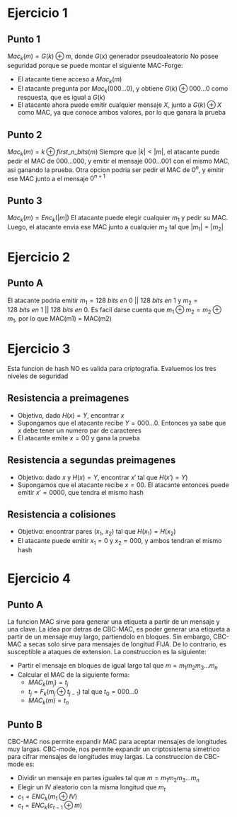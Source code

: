 # Ejercicio 1
## Punto 1
$Mac_k(m) =  G(k) \oplus m$, donde $G(x)$ generador pseudoaleatorio
No posee seguridad porque se puede montar el siguiente MAC-Forge:
- El atacante tiene acceso a $Mac_k(m)$
- El atacante pregunta por $Mac_k(000...0)$, y obtiene $G(k) \oplus 000...0$ como respuesta, que es igual a $G(k)$
- El atacante ahora puede emitir cualquier mensaje $X$, junto a $G(k) \oplus X$ como MAC, ya que conoce ambos valores, por lo que ganara la prueba
## Punto 2
$Mac_k(m) = k \oplus first\_n\_bits(m)$
Siempre que $|k| < |m|$, el atacante puede pedir el MAC de 000...000, y emitir el mensaje 000...001 con el mismo MAC, asi ganando la prueba.
Otra opcion podria ser pedir el MAC de $0^n$, y emitir ese MAC junto a el mensaje $0^{n+1}$
## Punto 3
$Mac_k(m) = Enc_k(|m|)$
El atacante puede elegir cualquier $m_1$ y pedir su MAC. Luego, el atacante envia ese MAC junto a cualquier $m_2$ tal que $|m_1| = |m_2|$
# Ejercicio 2
## Punto A
El atacante podria emitir $m_1 = 128\ bits\ en\ 0\ ||\ 128\ bits\ en\ 1$ y $m_2 = 128\ bits\ en\ 1\ ||\ 128\ bits\ en\ 0$.
Es facil darse cuenta que $m_1 \oplus m_2 = m_2 \oplus m_1$, por lo que MAC(m1) = MAC(m2)
# Ejercicio 3
Esta funcion de hash NO es valida para criptografia. Evaluemos los tres niveles de seguridad
## Resistencia a preimagenes
- Objetivo, dado $H(x) = Y$, encontrar $x$
- Supongamos que el atacante recibe $Y = 000...0$. Entonces ya sabe que $x$ debe tener un numero par de caracteres
- El atacante emite $x = 00$ y gana la prueba
## Resistencia a segundas preimagenes
- Objetivo: dado $x$ y $H(x) = Y$, encontrar $x'$ tal que $H(x') = Y)$
- Supongamos que el atacante recibe $x = 00$. El atacante entonces puede emitir $x' = 0000$, que tendra el mismo hash
## Resistencia a colisiones
- Objetivo: encontrar pares $(x_1,\ x_2)$ tal que $H(x_1) = H(x_2)$
- El atacante puede emitir $x_1 = 0$ y $x_2 = 000$, y ambos tendran el mismo hash
# Ejercicio 4
## Punto A
La funcion MAC sirve para generar una etiqueta a partir de un mensaje y una clave. La idea por detras de CBC-MAC, es poder generar una etiqueta a partir de un mensaje muy largo, partiendolo en bloques. Sin embargo, CBC-MAC a secas solo sirve para mensajes de longitud FIJA. De lo contrario, es susceptible a ataques de extension.
La construccion es la siguiente:
- Partir el mensaje en bloques de igual largo tal que $m = m_1m_2m_3...m_n$
- Calcular el MAC de la siguiente forma:
	- $MAC_k(m_j) = t_j$
	- $t_j = F_k(m_j \oplus t_{j-1})$ tal que $t_0 = 000...0$
	- $MAC_k(m) = t_n$
## Punto B
CBC-MAC nos permite expandir MAC para aceptar mensajes de longitudes muy largas. CBC-mode, nos permite expandir un criptosistema simetrico para cifrar mensajes de longitudes muy largas.
La construccion de CBC-mode es:
- Dividir un mensaje en partes iguales tal que $m = m_1m_2m_3...m_n$
- Elegir un IV aleatorio con la misma longitud que $m_t$
- $c_1 = ENC_k(m_1 \oplus IV)$
- $c_t = ENC_k(c_{t-1} \oplus m)$